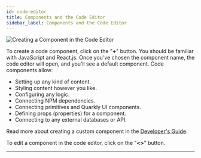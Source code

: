 ```yaml
---
id: code-editor
title: Components and the Code Editor
sidebar_label: Components and the Code Editor
---
```


![Creating a Component in the Code Editor](/scr/components-creating-plus.png)

To create a code component, click on the "**+**" button. You should be familiar with JavaScript and React.js. Once you’ve chosen the component name, the code editor will open, and you’ll see a default component. Code components allow:

-   Setting up any kind of content.
-   Styling content however you like.
-   Configuring any logic.
-   Connecting NPM dependencies.
-   Connecting primitives and Quarkly UI components.
-   Defining props (properties) for a component.
-   Connecting to any external databases or API.

Read more about creating a custom component in the [Developer's Guide](/).

To edit a component in the code editor, click on the "**&lt;&gt;**" button.

---
